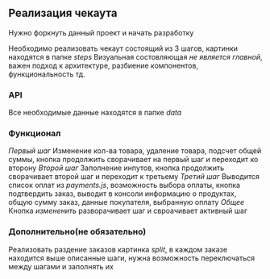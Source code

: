 ## Реализация чекаута

Нужно форкнуть данный проект и начать разработку

Необходимо реализовать чекаут состоящий из 3 шагов, картинки находятся в папке _steps_
Визуальная состовляющая _не является главной_, важен подход к архитектуре, разбиение компонентов, функциональность тд.

### API

Все необходимые данные находятся в папке _data_

### Функционал

_Первый шаг_
Изменение кол-ва товара, удаление товара, подсчет общей суммы, кнопка продолжить сворачивает на первый шаг и переходит ко второну
_Второй шаг_
Заполнение инпутов, кнопка продолжить сворачивает второй шаг и переходит к третьему
_Третий шаг_
Выводится список оплат из _payments.js_, возможность выбора оплаты, кнопка подтвердить заказ, выводит в консоли информацию о продуктах, общую сумму заказ, данные покупателя, выбранную оплату
_Общее_
Кнопка _измененить_ разворачивает шаг и свроачивает активный шаг

### Дополнительно(не обязательно)

Реализовать раздение заказов картинка _split_, в каждом заказе находится выше описанные шаги, нужна возможность переключаться между шагами и заполнять их
